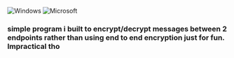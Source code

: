 ![Windows](https://img.shields.io/badge/Windows-0078D6?style=for-the-badge&logo=windows&logoColor=white) ![Microsoft](https://img.shields.io/badge/Microsoft-0078D4?style=for-the-badge&logo=microsoft&logoColor=white)

### simple program i built to encrypt/decrypt messages between 2 endpoints rather than using end to end encryption just for fun. Impractical tho

